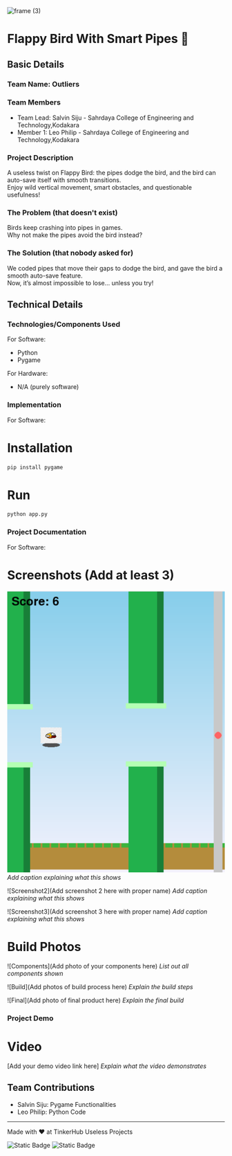 <img width="3188" height="1202" alt="frame (3)" src="https://github.com/user-attachments/assets/517ad8e9-ad22-457d-9538-a9e62d137cd7" />


# Flappy Bird With Smart Pipes 🎯


## Basic Details
### Team Name: Outliers


### Team Members
- Team Lead: Salvin Siju - Sahrdaya College of Engineering and Technology,Kodakara
- Member 1: Leo Philip - Sahrdaya College of Engineering and Technology,Kodakara

### Project Description
A useless twist on Flappy Bird: the pipes dodge the bird, and the bird can auto-save itself with smooth transitions.  
Enjoy wild vertical movement, smart obstacles, and questionable usefulness!

### The Problem (that doesn't exist)
Birds keep crashing into pipes in games.  
Why not make the pipes avoid the bird instead?

### The Solution (that nobody asked for)
We coded pipes that move their gaps to dodge the bird, and gave the bird a smooth auto-save feature.  
Now, it’s almost impossible to lose… unless you try!

## Technical Details
### Technologies/Components Used
For Software:
- Python
- Pygame

For Hardware:
- N/A (purely software)

### Implementation
For Software:
# Installation
```bash
pip install pygame
```

# Run
```bash
python app.py
```

### Project Documentation
For Software:

# Screenshots (Add at least 3)
![alt text](<Screenshot 2025-08-09 051143.png>)
*Add caption explaining what this shows*

![Screenshot2](Add screenshot 2 here with proper name)
*Add caption explaining what this shows*

![Screenshot3](Add screenshot 3 here with proper name)
*Add caption explaining what this shows*


# Build Photos
![Components](Add photo of your components here)
*List out all components shown*

![Build](Add photos of build process here)
*Explain the build steps*

![Final](Add photo of final product here)
*Explain the final build*

### Project Demo
# Video
[Add your demo video link here]
*Explain what the video demonstrates*


## Team Contributions
- Salvin Siju: Pygame Functionalities
- Leo Philip: Python Code

---
Made with ❤️ at TinkerHub Useless Projects 

![Static Badge](https://img.shields.io/badge/TinkerHub-24?color=%23000000&link=https%3A%2F%2Fwww.tinkerhub.org%2F)
![Static Badge](https://img.shields.io/badge/UselessProjects--25-25?link=https%3A%2F%2Fwww.tinkerhub.org%2Fevents%2FQ2Q1TQKX6Q%2FUseless%2520Projects)



